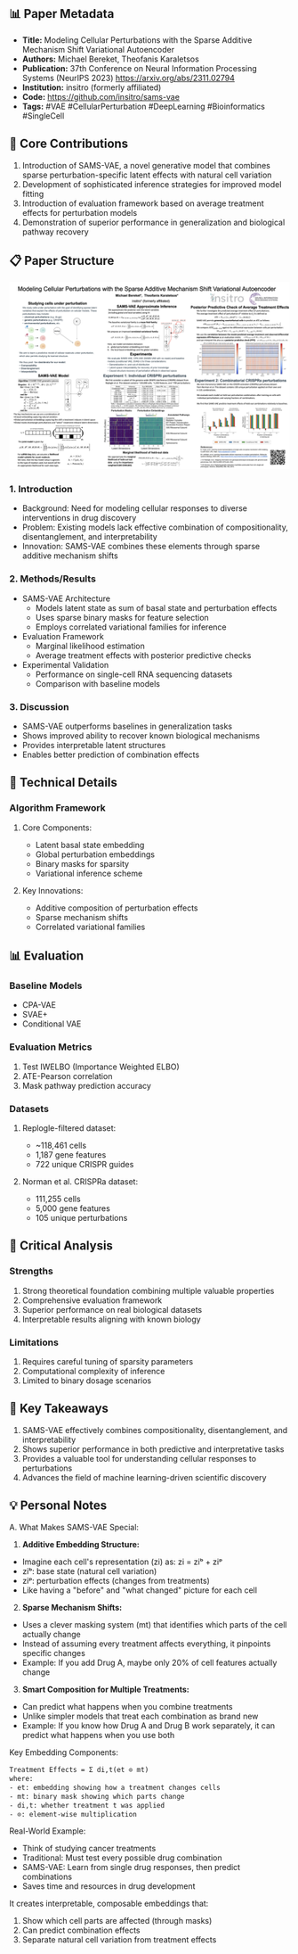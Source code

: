 ## 📊 Paper Metadata
- **Title:** Modeling Cellular Perturbations with the Sparse Additive Mechanism Shift Variational Autoencoder
- **Authors:** Michael Bereket, Theofanis Karaletsos
- **Publication:** 37th Conference on Neural Information Processing Systems (NeurIPS 2023) https://arxiv.org/abs/2311.02794 
- **Institution:** insitro (formerly affiliated)
- **Code:** https://github.com/insitro/sams-vae
- **Tags:** #VAE #CellularPerturbation #DeepLearning #Bioinformatics #SingleCell

## 🎯 Core Contributions
1. Introduction of SAMS-VAE, a novel generative model that combines sparse perturbation-specific latent effects with natural cell variation
2. Development of sophisticated inference strategies for improved model fitting
3. Introduction of evaluation framework based on average treatment effects for perturbation models
4. Demonstration of superior performance in generalization and biological pathway recovery

## 📋 Paper Structure

![Framework](../../../paper-figures/sams-vae-framework.png)

### 1. Introduction
- Background: Need for modeling cellular responses to diverse interventions in drug discovery
- Problem: Existing models lack effective combination of compositionality, disentanglement, and interpretability
- Innovation: SAMS-VAE combines these elements through sparse additive mechanism shifts

### 2. Methods/Results
- SAMS-VAE Architecture
  - Models latent state as sum of basal state and perturbation effects
  - Uses sparse binary masks for feature selection
  - Employs correlated variational families for inference
- Evaluation Framework
  - Marginal likelihood estimation
  - Average treatment effects with posterior predictive checks
- Experimental Validation
  - Performance on single-cell RNA sequencing datasets
  - Comparison with baseline models

### 3. Discussion
- SAMS-VAE outperforms baselines in generalization tasks
- Shows improved ability to recover known biological mechanisms
- Provides interpretable latent structures
- Enables better prediction of combination effects

## 🔬 Technical Details

### Algorithm Framework
1. Core Components:
   - Latent basal state embedding
   - Global perturbation embeddings
   - Binary masks for sparsity
   - Variational inference scheme

2. Key Innovations:
   - Additive composition of perturbation effects
   - Sparse mechanism shifts
   - Correlated variational families

## 📊 Evaluation

### Baseline Models
- CPA-VAE
- SVAE+
- Conditional VAE

### Evaluation Metrics
1. Test IWELBO (Importance Weighted ELBO)
2. ATE-Pearson correlation
3. Mask pathway prediction accuracy

### Datasets
1. Replogle-filtered dataset:
   - ~118,461 cells
   - 1,187 gene features
   - 722 unique CRISPR guides

2. Norman et al. CRISPRa dataset:
   - 111,255 cells
   - 5,000 gene features
   - 105 unique perturbations

## 💭 Critical Analysis

### Strengths
1. Strong theoretical foundation combining multiple valuable properties
2. Comprehensive evaluation framework
3. Superior performance on real biological datasets
4. Interpretable results aligning with known biology

### Limitations
1. Requires careful tuning of sparsity parameters
2. Computational complexity of inference
3. Limited to binary dosage scenarios

## 📌 Key Takeaways
1. SAMS-VAE effectively combines compositionality, disentanglement, and interpretability
2. Shows superior performance in both predictive and interpretative tasks
3. Provides a valuable tool for understanding cellular responses to perturbations
4. Advances the field of machine learning-driven scientific discovery

## 💡 Personal Notes

A. What Makes SAMS-VAE Special:

1. **Additive Embedding Structure:**
  - Imagine each cell's representation (zi) as: zi = ziᵇ + ziᵖ
  - ziᵇ: base state (natural cell variation)
  - ziᵖ: perturbation effects (changes from treatments)
  - Like having a "before" and "what changed" picture for each cell

2. **Sparse Mechanism Shifts:**
  - Uses a clever masking system (mt) that identifies which parts of the cell actually change
  - Instead of assuming every treatment affects everything, it pinpoints specific changes
  - Example: If you add Drug A, maybe only 20% of cell features actually change

3. **Smart Composition for Multiple Treatments:**
  - Can predict what happens when you combine treatments
  - Unlike simpler models that treat each combination as brand new
  - Example: If you know how Drug A and Drug B work separately, it can predict what happens when you use both

Key Embedding Components:

```
Treatment Effects = Σ di,t(et ⊙ mt)
where:
- et: embedding showing how a treatment changes cells
- mt: binary mask showing which parts change
- di,t: whether treatment t was applied
- ⊙: element-wise multiplication
```

Real-World Example:
- Think of studying cancer treatments
- Traditional: Must test every possible drug combination
- SAMS-VAE: Learn from single drug responses, then predict combinations
- Saves time and resources in drug development

It creates interpretable, composable embeddings that:
1. Show which cell parts are affected (through masks)
2. Can predict combination effects
3. Separate natural cell variation from treatment effects
